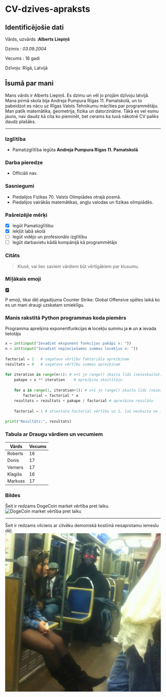 # CV-dzives-apraksts

## Identificējošie dati

Vārds, uzvārds
:**Alberts Liepiņš**

Dzimis
: *03.09.2004*

Vecums
: 16 gadi

Dzīvoju
:Rīgā, Latvijā

## Īsumā par mani
Mans vārds ir Alberts Liepiņš. Es dzimu un vēl jo projām dzīvoju latvijā. Mana pirmā skola bija Andreja Pumpura Rīgas 11. Pamatskolā, un to pabeidzot es nācu uz Rīgas Valsts Tehnikumu mācīties par programmētāju. Man patīk matemātika, ģeometrija, fizika un datorzinātne. Tākā es vel esmu jauns, nav daudz kā cita ko pieminēt, bet cerams ka tuvā nākotnē CV paliks daudz plašāks.

---

### Izglītība
- Pamatizglītība iegūta **Andreja Pumpura Rīgas 11. Pamatskolā**

### Darba pieredze
- Officiāli nav.

### Sasniegumi
- Piedalijos Fizikas 70. Valsts Olimpiādes otrajā posmā.
- Piedalijos vairākās matemātikas, angļu valodas un fizikas olimpiādēs.

### Pašreizējie mērķi
- [x] Iegūt Pamatizglītību
- [x] Iekļūt labā skolā
- [ ] Iegūt vidējo un profesionālo izglītību
- [ ] Iegūt darbavietu kādā kompānijā kā programmētājs

### Citāts
> Klusē, vai liec saviem vārdiem būt vērtīgākiem par klusumu.

### Mīļākais emoji
:parking:

P emoji, tikai dēļ atgadijuma Counter Strike: Global Offensive spēles laikā ko es un mani draugi uzskatam smieklīgu.

### Manis rakstītā Python programmas koda piemērs

Programma apreiķina exponentfunkcijas **n** locekļu summu ja **n** un **x** ievada lietotājs 

```python
x = int(input("Ievadiet eksponent funkcijas pakāpi x: "))
n = int(input("Ievadiet nepieciešamos summas locekļus n: "))

factorial = 1   # sagatavo vērtību faktoriāla apreiķinam
rezultats = 0   # sagatavo vērtību summas apreiķinam

for iteration in range(n+1): # n+1 jo range() skaita līdz (neieskaitot) end vērtībai.
    pakape = x ** iteration    # apreiķina skaitītāju
    
    for a in range(1, iteration+1): # x+1 jo range() skaita līdz (neieskaitot) end vērtībai.
        factorial = factorial * a    
    rezultats = rezultats + pakape / factorial # apreiķina rezulātu
    
    factorial = 1 # atiestata factorial vērtību uz 1, lai neskaita no iepriekšējās vērtības.
    
print("Rezultāts:", rezultats)
```

### Tabula ar Draugu vārdiem un vecumiem

| Vārds | Vecums |
| ----------- | ----------- |
| Roberts | 16 |
| Donis | 17 |
| Verners | 17 |
| Klagišs | 16 |
| Markuss | 17 |

### Bildes
Šeit ir redzams DogeCoin market vērtība pret laiku.
![DogeCoin market vērtība pret laiku](https://cdn.discordapp.com/attachments/425684127832997898/805143674723500094/unknown.png)

---

Šeit ir redzams vilciens ar cilvēku demoniskā kostīmā nesaprotamu iemeslu dēļ.
![Vilciens](vilciens.jpg)
